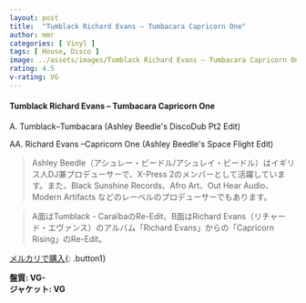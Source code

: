 ```yaml
---
layout: post
title:  "Tumblack Richard Evans – Tumbacara Capricorn One"
author: mmr
categories: [ Vinyl ]
tags: [ House, Disco ]
image: ../assets/images/Tumblack Richard Evans – Tumbacara Capricorn One.jpg
rating: 4.5
v-rating: VG
---
```


#### Tumblack Richard Evans – Tumbacara Capricorn One

A. Tumblack–Tumbacara (Ashley Beedle's DiscoDub Pt2 Edit)

AA. Richard Evans  –Capricorn One (Ashley Beedle's Space Flight Edit)

> Ashley Beedle（アシュレー・ビードル/アシュレイ・ビードル）はイギリス人DJ兼プロデューサーで、X-Press 2のメンバーとして活躍しています。また、Black Sunshine Records、Afro Art、Out Hear Audio、Modern Artifacts などのレーベルのプロデューサーでもあります。

> A面はTumblack - CaraïbaのRe-Edit、B面はRichard Evans（リチャード・エヴァンス）のアルバム「Richard Evans」からの「Capricorn Rising」のRe-Edit。

[メルカリで購入](https://jp.mercari.com/item/m64097665134){: .button1}

<div class="mt-4 mb-4 d-flex align-items-center">
<strong class="mr-1">盤質: VG-</strong>
</div>
<div class="mt-4 mb-4 d-flex align-items-center">
<strong class="mr-1">ジャケット: VG</strong>
</div>
